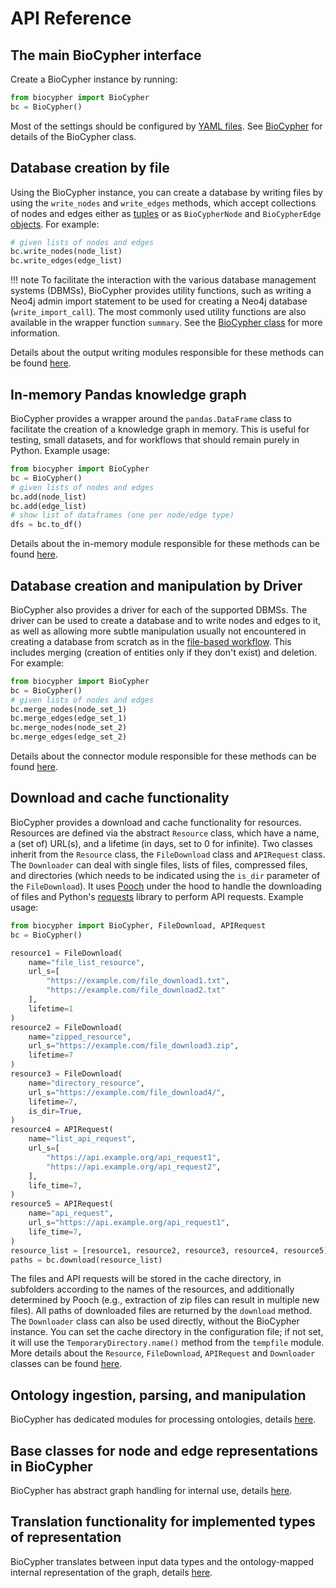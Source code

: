 # API Reference

## The main BioCypher interface

Create a BioCypher instance by running:

```python
from biocypher import BioCypher
bc = BioCypher()
```

Most of the settings should be configured by [YAML files](../../reference/biocypher-config.md). See [BioCypher](biocypher.md) for details of the BioCypher class.

## Database creation by file

Using the BioCypher instance, you can create a database by writing files by using the `write_nodes` and `write_edges` methods, which accept collections of nodes and edges either as [tuples](../../learn/tutorials/tutorial001_basics.md) or as `BioCypherNode` and `BioCypherEdge` [objects](#base-classes-for-node-and-edge-representations-in-biocypher). For example:

```python
# given lists of nodes and edges
bc.write_nodes(node_list)
bc.write_edges(edge_list)
```

!!! note
    To facilitate the interaction with the various database management systems (DBMSs), BioCypher provides utility functions, such as writing a Neo4j admin import statement to be used for creating a Neo4j database (`write_import_call`). The most commonly used utility functions are also available in the wrapper function `summary`. See the [BioCypher class](biocypher.md) for more information.

Details about the output writing modules responsible for these methods can be found [here](output-write.md).

## In-memory Pandas knowledge graph

BioCypher provides a wrapper around the `pandas.DataFrame` class to facilitate the creation of a knowledge graph in memory. This is useful for testing, small datasets, and for workflows that should remain purely in Python. Example usage:

```python
from biocypher import BioCypher
bc = BioCypher()
# given lists of nodes and edges
bc.add(node_list)
bc.add(edge_list)
# show list of dataframes (one per node/edge type)
dfs = bc.to_df()
```

Details about the in-memory module responsible for these methods can be found [here](output-in-memory.md).

## Database creation and manipulation by Driver

BioCypher also provides a driver for each of the supported DBMSs. The driver can be used to create a database and to write nodes and edges to it, as well as allowing more subtle manipulation usually not encountered in creating a database from scratch as in the [file-based workflow](#database-creation-by-file). This includes merging (creation of entities only if they don't exist) and deletion. For example:

```python
from biocypher import BioCypher
bc = BioCypher()
# given lists of nodes and edges
bc.merge_nodes(node_set_1)
bc.merge_edges(edge_set_1)
bc.merge_nodes(node_set_2)
bc.merge_edges(edge_set_2)
```

Details about the connector module responsible for these methods can be found [here](output-driver.md).

## Download and cache functionality

BioCypher provides a download and cache functionality for resources. Resources are defined via the abstract `Resource` class, which have a name, a (set of) URL(s), and a lifetime (in days, set to 0 for infinite). Two classes inherit from the `Resource` class, the `FileDownload` class and `APIRequest` class. The `Downloader` can deal with single files, lists of files, compressed files, and directories (which needs to be indicated using the `is_dir` parameter of the `FileDownload`). It uses [Pooch](https://www.fatiando.org/pooch/latest/) under the hood to handle the downloading of files and Python's [requests](https://pypi.org/project/requests/) library to perform API requests. Example usage:

```python
from biocypher import BioCypher, FileDownload, APIRequest
bc = BioCypher()

resource1 = FileDownload(
    name="file_list_resource",
    url_s=[
        "https://example.com/file_download1.txt",
        "https://example.com/file_download2.txt"
    ],
    lifetime=1
)
resource2 = FileDownload(
    name="zipped_resource",
    url_s="https://example.com/file_download3.zip",
    lifetime=7
)
resource3 = FileDownload(
    name="directory_resource",
    url_s="https://example.com/file_download4/",
    lifetime=7,
    is_dir=True,
)
resource4 = APIRequest(
    name="list_api_request",
    url_s=[
        "https://api.example.org/api_request1",
        "https://api.example.org/api_request2",
    ],
    life_time=7,
)
resource5 = APIRequest(
    name="api_request",
    url_s="https://api.example.org/api_request1",
    life_time=7,
)
resource_list = [resource1, resource2, resource3, resource4, resource5]
paths = bc.download(resource_list)
```

The files and API requests will be stored in the cache directory, in subfolders
according to the names of the resources, and additionally determined by Pooch
(e.g., extraction of zip files can result in multiple new files). All paths of
downloaded files are returned by the `download` method. The `Downloader` class
can also be used directly, without the BioCypher instance. You can set the cache
directory in the configuration file; if not set, it will use the
`TemporaryDirectory.name()` method from the `tempfile` module. More details
about the `Resource`, `FileDownload`, `APIRequest` and `Downloader` classes can
be found [here](download-cache.md).

## Ontology ingestion, parsing, and manipulation

BioCypher has dedicated modules for processing ontologies, details
[here](ontology.md).

## Base classes for node and edge representations in BioCypher

BioCypher has abstract graph handling for internal use, details
[here](graph-handling.md).

## Translation functionality for implemented types of representation

BioCypher translates between input data types and the ontology-mapped internal
representation of the graph, details [here](translation.md).

